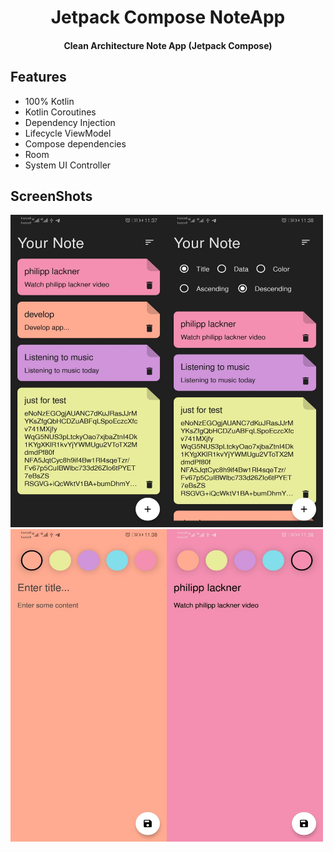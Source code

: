 <h1 align="center">Jetpack Compose NoteApp</h1>

<h4 align="center">Clean Architecture Note App (Jetpack Compose)</h4>

## Features
* 100% Kotlin
* Kotlin Coroutines
* Dependency Injection
* Lifecycle ViewModel
* Compose dependencies
* Room
* System UI Controller

## ScreenShots
<img src="/screenshots/screenshot4.jpg" width="250" height="500"><img src="/screenshots/screenshot3.jpg" width="250" height="500">
<img src="/screenshots/screenshot2.jpg" width="250" height="500"><img src="/screenshots/screenshot1.jpg" width="250" height="500">
